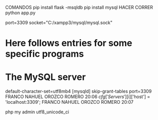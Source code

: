 COMANDOS
pip install flask -msqldb
pip install mysql
HACER CORRER python app.py


port=3309
socket="C:/xampp3/mysql/mysql.sock"


# Here follows entries for some specific programs 

# The MySQL server
default-character-set=utf8mb4
[mysqld]
skip-grant-tables
port=3309
FRANCO NAHUEL OROZCO ROMERO
20:06
$cfg['Servers'][$i]['host'] = 'localhost:3309';
FRANCO NAHUEL OROZCO ROMERO
20:07


php my admin
utf8_unicode_ci